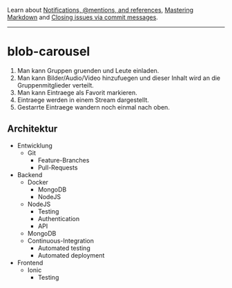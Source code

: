 Learn about [Notifications, @mentions, and references](https://guides.github.com/features/issues/#notifications),
[Mastering Markdown](https://guides.github.com/features/mastering-markdown/) and
[Closing issues via commit messages](https://help.github.com/articles/closing-issues-via-commit-messages/).

***

# blob-carousel

1. Man kann Gruppen gruenden und Leute einladen.
2. Man kann Bilder/Audio/Video hinzufuegen und dieser Inhalt wird an die Gruppenmitglieder verteilt.
3. Man kann Eintraege als Favorit markieren.
4. Eintraege werden in einem Stream dargestellt.
5. Gestarrte Eintraege wandern noch einmal nach oben.


## Architektur

- Entwicklung
  - Git
    - Feature-Branches
    - Pull-Requests
- Backend
  - Docker
    - MongoDB
    - NodeJS
  - NodeJS
    - Testing
    - Authentication
    - API
  - MongoDB
  - Continuous-Integration
    - Automated testing
    - Automated deployment
- Frontend
  - Ionic
    - Testing
